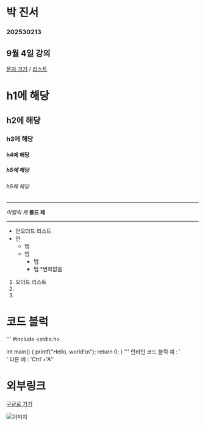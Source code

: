 # 박 진서
### 202530213

## 9월 4일 강의


[문자 크기](#h1에-해당) / [리스트](#리스트)
 
# h1에 해당
## h2에 해당
### h3에 해당
#### h4에 해당
##### h5에 해당
###### h6에 해당
---

*이탤릭 체*
**볼드 체**


---
* 언오더드 리스트
* 언
    * 탭
    * 탭
        * 탭
        * 탭
           *변화없음


1. 오더드 리스트
2.
3.

# 코드 블럭

'''
#include <stdio.h>

int main()
{
    printf("Hello, world!\n");
    return 0;
}
'''
인라인 코드 블럭 예 : '<br>' 다른 예 : 'Ctrl'+'A''


# 외부링크
[구글로 가기](https://google.com "구글 링크")

![이미지](./images.jpg "이미지 삽입")